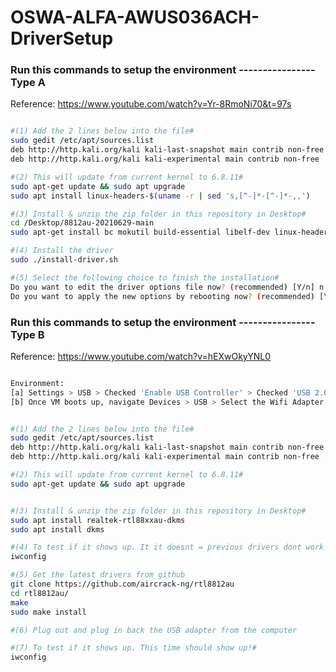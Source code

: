 # OSWA-ALFA-AWUS036ACH-DriverSetup

### Run this commands to setup the environment ---------------- Type A 
Reference: https://www.youtube.com/watch?v=Yr-8RmoNi70&t=97s


``` bash

#(1) Add the 2 lines below into the file#
sudo gedit /etc/apt/sources.list
deb http://http.kali.org/kali kali-last-snapshot main contrib non-free
deb http://http.kali.org/kali kali-experimental main contrib non-free

#(2) This will update from current kernel to 6.8.11#
sudo apt-get update && sudo apt upgrade
sudo apt install linux-headers-$(uname -r | sed 's,[^-]*-[^-]*-,,')

#(3) Install & unzip the zip folder in this repository in Desktop#
cd /Desktop/8812au-20210629-main
sudo apt-get install bc mokutil build-essential libelf-dev linux-headers-`uname -r`

#(4) Install the driver
sudo ./install-driver.sh

#(5) Select the following choice to finish the installation#
Do you want to edit the driver options file now? (recommended) [Y/n] n
Do you want to apply the new options by rebooting now? (recommended) [Y/n] y

```














### Run this commands to setup the environment ---------------- Type B 
Reference: https://www.youtube.com/watch?v=hEXwOkyYNL0


``` bash

Environment:
[a] Settings > USB > Checked 'Enable USB Controller' > Checked 'USB 2.0'
[b] Once VM boots up, navigate Devices > USB > Select the Wifi Adapter to simulate attaching it 


#(1) Add the 2 lines below into the file#
sudo gedit /etc/apt/sources.list
deb http://http.kali.org/kali kali-last-snapshot main contrib non-free
deb http://http.kali.org/kali kali-experimental main contrib non-free

#(2) This will update from current kernel to 6.8.11#
sudo apt-get update && sudo apt upgrade


#(3) Install & unzip the zip folder in this repository in Desktop#
sudo apt install realtek-rtl88xxau-dkms
sudo apt install dkms

#(4) To test if it shows up. It it doesnt = previous drivers dont work with the current adapter#
iwconfig

#(5) Get the latest drivers from github
git clone https://github.com/aircrack-ng/rtl8812au
cd rtl8812au/
make
sudo make install

#(6) Plug out and plug in back the USB adapter from the computer 

#(7) To test if it shows up. This time should show up!#
iwconfig

```
